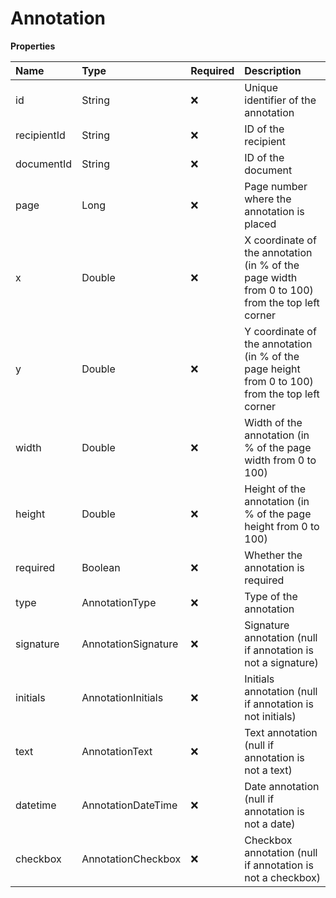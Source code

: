 # Annotation

**Properties**

| Name        | Type                | Required | Description                                                                                     |
| :---------- | :------------------ | :------- | :---------------------------------------------------------------------------------------------- |
| id          | String              | ❌       | Unique identifier of the annotation                                                             |
| recipientId | String              | ❌       | ID of the recipient                                                                             |
| documentId  | String              | ❌       | ID of the document                                                                              |
| page        | Long                | ❌       | Page number where the annotation is placed                                                      |
| x           | Double              | ❌       | X coordinate of the annotation (in % of the page width from 0 to 100) from the top left corner  |
| y           | Double              | ❌       | Y coordinate of the annotation (in % of the page height from 0 to 100) from the top left corner |
| width       | Double              | ❌       | Width of the annotation (in % of the page width from 0 to 100)                                  |
| height      | Double              | ❌       | Height of the annotation (in % of the page height from 0 to 100)                                |
| required    | Boolean             | ❌       | Whether the annotation is required                                                              |
| type        | AnnotationType      | ❌       | Type of the annotation                                                                          |
| signature   | AnnotationSignature | ❌       | Signature annotation (null if annotation is not a signature)                                    |
| initials    | AnnotationInitials  | ❌       | Initials annotation (null if annotation is not initials)                                        |
| text        | AnnotationText      | ❌       | Text annotation (null if annotation is not a text)                                              |
| datetime    | AnnotationDateTime  | ❌       | Date annotation (null if annotation is not a date)                                              |
| checkbox    | AnnotationCheckbox  | ❌       | Checkbox annotation (null if annotation is not a checkbox)                                      |
